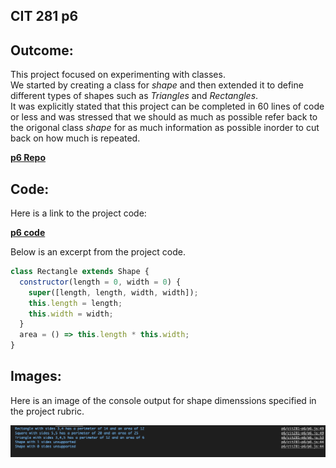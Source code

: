 ## CIT 281 p6

## Outcome:    
   
This project focused on experimenting with classes.    
We started by creating a class for *shape* and then extended it to define different types of shapes such as *Triangles* and *Rectangles*.   
It was explicitly stated that this project can be completed in 60 lines of code or less and was stressed that we should as much as possible refer back to the origonal class *shape* for as much information as possible inorder to cut back on how much is repeated. 
    
**[p6 Repo](https://github.com/Myles-P-D/cit281-p6)**   
   
## Code:    
   
Here is a link to the project code:    
   
**[p6 code](https://github.com/Myles-P-D/cit281-p6/blob/main/p6.js)**     
     
Below is an excerpt from the project code.    
   
```javascript
class Rectangle extends Shape {
  constructor(length = 0, width = 0) {
    super([length, length, width, width]);
    this.length = length;
    this.width = width;
  }
  area = () => this.length * this.width;
}
```
    
## Images:    
    
Here is an image of the console output for shape dimenssions specified in the project rubric.   
   
![output](https://github.com/Myles-P-D/cit281-p6/blob/main/p6Output.png?raw=true "output")     

